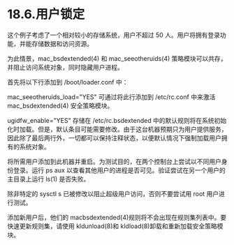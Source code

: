 # 18.6.用户锁定

这个例子考虑了一个相对较小的存储系统，用户不超过 50 人。用户将拥有登录功能，并能存储数据和访问资源。

为此情景，mac_bsdextended(4) 和 mac_seeotheruids(4) 策略模块可以共存，并阻止访问系统对象，同时隐藏用户进程。

首先将以下行添加到 /boot/loader.conf 中：

mac_seeotheruids_load="YES"
可通过将此行添加到 /etc/rc.conf 中来激活 mac_bsdextended(4) 安全策略模块。

ugidfw_enable="YES"
存储在 /etc/rc.bsdextended 中的默认规则将在系统初始化时加载。但是，默认条目可能需要修改。由于这台机器预期只为用户提供服务，因此除了最后两行外，一切都可以保持注释状态，以便默认情况下强制加载用户拥有的系统对象。

将所需用户添加到此机器并重启。为测试目的，在两个控制台上尝试以不同用户身份登录。运行 ps aux 以查看其他用户的进程是否可见。验证尝试在另一个用户的主目录上运行 ls(1) 是否失败。

除非特定的 sysctl s 已被修改以阻止超级用户访问，否则不要尝试用 root 用户进行测试。

添加新用户后，他们的 macbsdextended(4)规则将不会出现在规则集列表中。要快速更新规则集，请使用 kldunload(8)和 kldload(8)卸载和重新加载安全策略模块。
